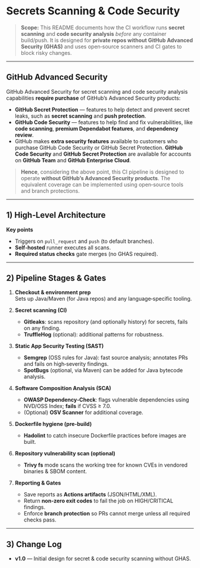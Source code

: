 # Secrets Scanning & Code Security

> **Scope:** This README documents how the CI workflow runs **secret scanning** and **code security analysis** _before_ any container build/push. It is designed for **private repos without GitHub Advanced Security (GHAS)** and uses open‑source scanners and CI gates to block risky changes.

---

## GitHub Advanced Security

GitHub Advanced Security for secret scanning and code security analysis capabilities **require purchase** of GitHub’s Advanced Security products:

- **GitHub Secret Protection** — features to help detect and prevent secret leaks, such as **secret scanning** and **push protection**.
- **GitHub Code Security** — features to help find and fix vulnerabilities, like **code scanning**, **premium Dependabot features**, and **dependency review**.
- GitHub makes **extra security features** available to customers who purchase GitHub Code Security or GitHub Secret Protection. **GitHub Code Security** and **GitHub Secret Protection** are available for accounts on **GitHub Team** and **GitHub Enterprise Cloud**.

> **Hence**, considering the above point, this CI pipeline is designed to operate **without GitHub’s Advanced Security products**. The equivalent coverage can be implemented using open‑source tools and branch protections.

---

## 1) High‑Level Architecture



**Key points**
- Triggers on `pull_request` and `push` (to default branches).
- **Self‑hosted** runner executes all scans.
- **Required status checks** gate merges (no GHAS required).

---

## 2) Pipeline Stages & Gates

1) **Checkout & environment prep**  
   Sets up Java/Maven (for Java repos) and any language‑specific tooling.

2) **Secret scanning (CI)**  
   - **Gitleaks**: scans repository (and optionally history) for secrets, fails on any finding.  
   - **TruffleHog** (optional): additional patterns for robustness.

3) **Static App Security Testing (SAST)**  
   - **Semgrep** (OSS rules for Java): fast source analysis; annotates PRs and fails on high‑severity findings.  
   - **SpotBugs** (optional, via Maven) can be added for Java bytecode analysis.

4) **Software Composition Analysis (SCA)**  
   - **OWASP Dependency‑Check**: flags vulnerable dependencies using NVD/OSS Index; **fails** if CVSS ≥ 7.0.  
   - (Optional) **OSV Scanner** for additional coverage.

5) **Dockerfile hygiene (pre‑build)**  
   - **Hadolint** to catch insecure Dockerfile practices before images are built.

6) **Repository vulnerability scan (optional)**  
   - **Trivy fs** mode scans the working tree for known CVEs in vendored binaries & SBOM content.

7) **Reporting & Gates**  
   - Save reports as **Actions artifacts** (JSON/HTML/XML).  
   - Return **non‑zero exit codes** to fail the job on HIGH/CRITICAL findings.  
   - Enforce **branch protection** so PRs cannot merge unless all required checks pass.

---

## 3) Change Log
- **v1.0** — Initial design for secret & code security scanning without GHAS.
